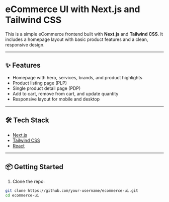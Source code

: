 # eCommerce UI with Next.js and Tailwind CSS

This is a simple eCommerce frontend built with **Next.js** and **Tailwind CSS**. It includes a homepage layout with basic product features and a clean, responsive design.

---

## ✨ Features

- Homepage with hero, services, brands, and product highlights
- Product listing page (PLP)
- Single product detail page (PDP)
- Add to cart, remove from cart, and update quantity
- Responsive layout for mobile and desktop

---

## 🛠️ Tech Stack

- [Next.js](https://nextjs.org/)
- [Tailwind CSS](https://tailwindcss.com/)
- [React](https://reactjs.org/)

---

## 📦 Getting Started

1. Clone the repo:

```bash
git clone https://github.com/your-username/ecommerce-ui.git
cd ecommerce-ui

